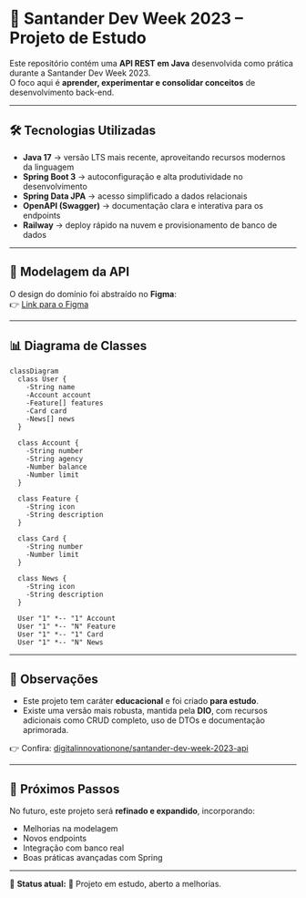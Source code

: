 # 📌 Santander Dev Week 2023 – Projeto de Estudo

Este repositório contém uma **API REST em Java** desenvolvida como prática durante a Santander Dev Week 2023.  
O foco aqui é **aprender, experimentar e consolidar conceitos** de desenvolvimento back-end.  

---

## 🛠️ Tecnologias Utilizadas
- **Java 17** → versão LTS mais recente, aproveitando recursos modernos da linguagem  
- **Spring Boot 3** → autoconfiguração e alta produtividade no desenvolvimento  
- **Spring Data JPA** → acesso simplificado a dados relacionais  
- **OpenAPI (Swagger)** → documentação clara e interativa para os endpoints  
- **Railway** → deploy rápido na nuvem e provisionamento de banco de dados

---

## 🎨 Modelagem da API
O design do domínio foi abstraído no **Figma**:  
👉 [Link para o Figma](https://www.figma.com/file/0ZsjwjsYlYd3timxqMWlbj/SANTANDER---Projeto-Web%2FMobile?type=design&node-id=1421%3A432&mode=design&t=6dPQuerScEQH0zAn-1)

---

## 📊 Diagrama de Classes
```mermaid
classDiagram
  class User {
    -String name
    -Account account
    -Feature[] features
    -Card card
    -News[] news
  }

  class Account {
    -String number
    -String agency
    -Number balance
    -Number limit
  }

  class Feature {
    -String icon
    -String description
  }

  class Card {
    -String number
    -Number limit
  }

  class News {
    -String icon
    -String description
  }

  User "1" *-- "1" Account
  User "1" *-- "N" Feature
  User "1" *-- "1" Card
  User "1" *-- "N" News
```

---

## 📖 Observações
- Este projeto tem caráter **educacional** e foi criado **para estudo**.  
- Existe uma versão mais robusta, mantida pela **DIO**, com recursos adicionais como CRUD completo, uso de DTOs e documentação aprimorada.  

👉 Confira: [digitalinnovationone/santander-dev-week-2023-api](https://github.com/digitalinnovationone/santander-dev-week-2023-api)

---

## 🔮 Próximos Passos
No futuro, este projeto será **refinado e expandido**, incorporando:
- Melhorias na modelagem  
- Novos endpoints  
- Integração com banco real  
- Boas práticas avançadas com Spring  

---

📌 **Status atual:** 🚧 Projeto em estudo, aberto a melhorias.  
